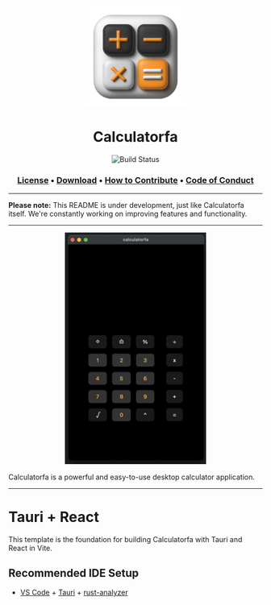 <p align="center">
  <img width="200" src="./public/calculatorfa.png" alt="Calculatorfa icon" /><br>
</p>

<h1 align="center">
Calculatorfa
</h1>

<p align="center">
  <img  alt="Build Status" src="https://img.shields.io/github/actions/workflow/status/mellobacon/Nucleus/.github%2Fworkflows%2Fpublish.yml?style=for-the-badge">


<h3 align="center">
  <a href="https://github.com/Foshati/Calculatorfa?tab=GPL-3.0-1-ov-file#">License</a> •
  <a href="https://github.com/mellobacon/Nucleus/releases">Download</a> •
  <a href="https://github.com/mellobacon/Nucleus/blob/master/CONTRIBUTING.md">How to Contribute</a> •
  <a href="https://github.com/Foshati/Calculatorfa?tab=coc-ov-file#">Code of Conduct</a>
</h3>

___

**Please note:** This README is under development, just like Calculatorfa itself. We're constantly working on improving features and functionality.

___


<p align="center">
  <img width="280" style="max-width:100%;" src="./public/img-calculatorfa.png" alt="Calculatorfa screenshot" />
</p>

Calculatorfa is a powerful and easy-to-use desktop calculator application. 

___



# Tauri + React

This template is the foundation for building Calculatorfa with Tauri and React in Vite.

## Recommended IDE Setup

- [VS Code](https://code.visualstudio.com/) + [Tauri](https://marketplace.visualstudio.com/items?itemName=tauri-apps.tauri-vscode) + [rust-analyzer](https://marketplace.visualstudio.com/items?itemName=rust-lang.rust-analyzer)